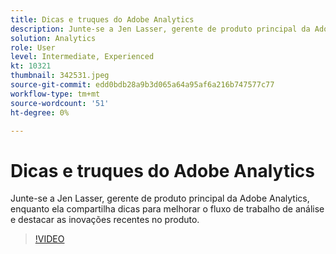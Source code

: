 ```yaml
---
title: Dicas e truques do Adobe Analytics
description: Junte-se a Jen Lasser, gerente de produto principal da Adobe Analytics, enquanto ela compartilha dicas para melhorar o fluxo de trabalho de análise e destacar as inovações recentes
solution: Analytics
role: User
level: Intermediate, Experienced
kt: 10321
thumbnail: 342531.jpeg
source-git-commit: edd0bdb28a9b3d065a64a95af6a216b747577c77
workflow-type: tm+mt
source-wordcount: '51'
ht-degree: 0%

---
```


# Dicas e truques do Adobe Analytics

Junte-se a Jen Lasser, gerente de produto principal da Adobe Analytics, enquanto ela compartilha dicas para melhorar o fluxo de trabalho de análise e destacar as inovações recentes no produto.

>[!VIDEO](https://video.tv.adobe.com/v/342531/?quality=12&learn=on)
